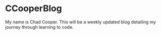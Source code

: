 # CCooperBlog

My name is Chad Cooper. This will be a weekly updated blog detailing my journey through learning to code.

